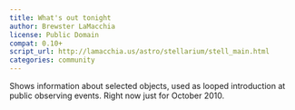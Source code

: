 ```yaml
---
title: What's out tonight
author: Brewster LaMacchia
license: Public Domain
compat: 0.10+
script_url: http://lamacchia.us/astro/stellarium/stell_main.html
categories: community
---
```

Shows information about selected objects, used as looped introduction at public observing events. Right now just for October 2010.